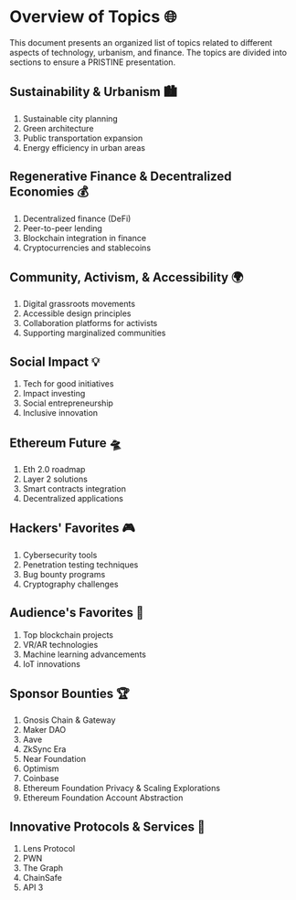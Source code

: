 # Overview of Topics 🌐

This document presents an organized list of topics related to different aspects of technology, urbanism, and finance. The topics are divided into sections to ensure a PRISTINE presentation.

## Sustainability & Urbanism 🏙️

1. Sustainable city planning
2. Green architecture
3. Public transportation expansion
4. Energy efficiency in urban areas

## Regenerative Finance & Decentralized Economies 💰

1. Decentralized finance (DeFi)
2. Peer-to-peer lending
3. Blockchain integration in finance
4. Cryptocurrencies and stablecoins

## Community, Activism, & Accessibility 🌍

1. Digital grassroots movements
2. Accessible design principles
3. Collaboration platforms for activists
4. Supporting marginalized communities

## Social Impact 💡

1. Tech for good initiatives
2. Impact investing
3. Social entrepreneurship
4. Inclusive innovation

## Ethereum Future 🛸

1. Eth 2.0 roadmap
2. Layer 2 solutions
3. Smart contracts integration
4. Decentralized applications

## Hackers' Favorites 🎮

1. Cybersecurity tools
2. Penetration testing techniques
3. Bug bounty programs
4. Cryptography challenges

## Audience's Favorites 📢

1. Top blockchain projects
2. VR/AR technologies
3. Machine learning advancements
4. IoT innovations

## Sponsor Bounties 🏆

1. Gnosis Chain & Gateway
2. Maker DAO
3. Aave
4. ZkSync Era
5. Near Foundation
6. Optimism
7. Coinbase
8. Ethereum Foundation Privacy & Scaling Explorations
9. Ethereum Foundation Account Abstraction

## Innovative Protocols & Services 🚀

1. Lens Protocol
2. PWN
3. The Graph
4. ChainSafe
5. API 3